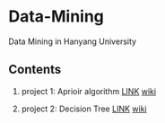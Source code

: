 # Data-Mining

Data Mining in Hanyang University

## Contents

1. project 1:  Aprioir algorithm [LINK](./project1)
                                 [wiki](https://github.com/Lkangmin/Data-Mining/blob/master/project1/Apriori%20Algorithm.pdf)


2. project 2:  Decision Tree [LINK](./project2)
                             [wiki](https://github.com/Lkangmin/Data-Mining/blob/master/project2/Decision%20Tree.pdf)
